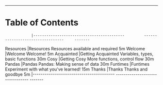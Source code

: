 ----

# Table of Contents

<div id="toc" class="important">

<!-- Note: This is a special file that determines the order of the chapters                  -->
<!--       The lefthand column refers to the filename of the chapter in 'resources/markdown' -->
<!--       This column is removed before the markdown is processed for the table of contents -->
<!--       ';' is a comment                                                                  -->

                |------------------------------------------         ---------------------------------     -------
Resources       |[Resources](#required-resources)                   Resources available and required      5m
Welcome         |[Welcome](#welcome)                                Welcome!                              5m
Acquainted      |[Getting Acquainted](#getting-acquainted)          Variables, types, basic functions     30m
Cosy            |[Getting Cosy](#getting-cosy)                      More functions, control flow          30m
Pandas          |[Pandas](#pandas)                                  Pandas: Making sense of data          30m
Funtimes        |[Funtimes](#funtimes)                              Experiment with what you've learned!  15m
Thanks          |[Thanks](#thanks)                                  Thanks and goodbye                    5m
                |------------------------------------------         ---------------------------------     -------
</div>

